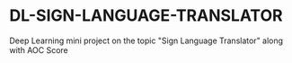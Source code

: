 # DL-SIGN-LANGUAGE-TRANSLATOR
Deep Learning mini project on the topic "Sign Language Translator" along with AOC Score
